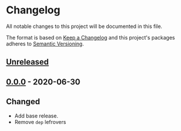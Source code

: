 # Changelog

All notable changes to this project will be documented in this file.

The format is based on [Keep a Changelog](http://keepachangelog.com/en/1.0.0/)
and this project's packages adheres to [Semantic Versioning](http://semver.org/spec/v2.0.0.html).

## [Unreleased]


## [0.0.0] - 2020-06-30

## Changed

- Add base release.
- Remove `dep` lefrovers

[Unreleased]: https://github.com/giantswarm/k8s-setup-network-environment/compare/v0.0.0...HEAD
[0.0.0]: https://github.com/giantswarm/k8s-setup-network-environment/releases/tag/v0.0.0
